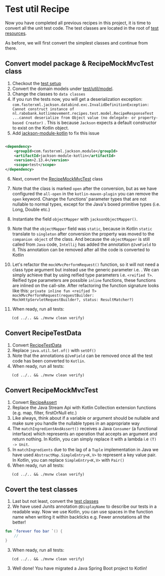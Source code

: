 # Test util Recipe

Now you have completed all previous recipes in this project, it is time to convert all the unit test code.
The test classes are located in the root of [test resources](../../src/test/java/nl/rabobank/kotlinmovement/recipes).

As before, we will first convert the simplest classes and continue from there.

## Convert model package & RecipeMockMvcTest class

1) Checkout the [test setup](TestSetup.MD)
2) Convert the domain models
   under [test/util/model](../../src/test/java/nl/rabobank/kotlinmovement/recipes/test/util/model).
3) Change the classes to `data classes`
4) If you run the tests now, you will get a deserialization
   exception: `com.fasterxml.jackson.databind.exc.InvalidDefinitionException: Cannot construct instance of nl.rabobank.kotlinmovement.recipes.test.model.RecipeResponseTest ...cannot deserialize from Object value (no delegate- or property-based Creator)`
   . This is because `Jackson` expects a default constructor to exist on the Kotlin object.
5) Add [jackson-module-kotlin](https://github.com/FasterXML/jackson-module-kotlin) to fix this issue

````xml

<dependency>
    <groupId>com.fasterxml.jackson.module</groupId>
    <artifactId>jackson-module-kotlin</artifactId>
    <version>2.13.4</version>
    <scope>test</scope>
</dependency>
````

6) Next, convert
   the [RecipeMockMvcTest](../../src/test/java/nl/rabobank/kotlinmovement/recipes/test/util/RecipeMockMvcTest.java)
   class
7) Note that the class is marked `open` after the conversion, but as we have configured the `all-open` in
   the `kotlin-maven-plugin` you can remove the `open` keyword. Change the functions' parameter types that are not
   nullable to normal types, except for the Java's boxed primitive
   types (i.e. Long, Double etc.)
8) Instantiate the field `objectMapper` with `jacksonObjectMapper()`.
9) Note that the `objectMapper` field was `static`, because in Kotlin `static` translate to `singleton` after conversion
   the
   property was moved to the `companion object` of the class. And because the `objectMapper` is still called from `Java`
   code, `Intellij` has added the annotation `@JvmField` to it. This annotation can be removed after all the
   code is converted to Kotlin
10) Let's refactor the `mockMvcPerformRequest()` function, so it will not need a class type argument but instead use the
    generic parameter i.e. <T>. We can
    simply achieve that by using reified type parameters i.e. `<reified T>`. Reified type parameters are possible
    `inline` functions, these functions are inlined on the call-site. After refactoring the function signature looks
    like
    this: `private inline fun <reified T> mockMvcPerformRequest(requestBuilder: MockHttpServletRequestBuilder?, status: ResultMatcher?)`

11) When ready, run all tests:

```shell
   (cd ../.. && ./mvnw clean verify)
   ```

## Convert RecipeTestData

1) Convert [RecipeTestData](../../src/test/java/nl/rabobank/kotlinmovement/recipes/test/util/RecipeTestData.java)
2) Replace `java.util.Set.of()` with `setOf()`
3) Note that the annotations `@JvmField` can be removed once all the test code has been converted to `Kotlin`.
4) When ready, run all tests:

```shell
   (cd ../.. && ./mvnw clean verify)
   ```

## Convert RecipeMockMvcTest

1) Convert [RecipeAssert](../../src/test/java/nl/rabobank/kotlinmovement/recipes/test/util/RecipeAssert.java)
2) Replace the Java Stream Api with Kotlin Collection extension functions (e.g. map, filter, firstOrNull etc.)
3) Like always, think about if a variable or argument should be nullable and make sure you handle the nullable types in
   an
   appropriate way
4) The `matchIngredientAndAssert()` receives a Java `Consumer` (a functional interface) which represents an operation
   that accepts an argument
   and return nothing. In Kotlin, you can simply replace it with a lambda i.e `(T) -> Unit`.
5) In `matchIngredients` due to the lag of a `Tuple` implementation in Java we have used `AbstractMap.SimpleEntry<K,V>`
   to represent a key value pair. In Kotlin, you can replace `SimpleEntry<K,V>` with `Pair()`
6) When ready, run all tests:

```shell
   (cd ../.. && ./mvnw clean verify)
   ```

## Covert the test classes

1) Last but not least, convert the
   [test classes](../../src/test/java/nl/rabobank/kotlinmovement/recipes/CreateUpdateRecipesControllerTest.java)
2) We have used Junits annotation `@DisplayName` to describe our tests in a readable way. Now we use Kotlin, you can use
   spaces in the function name when writing it within backticks e.g. Fewer annotations all the better!

```Kotlin
fun `forever foo bar `() {
    //
}
```

3) When ready, run all tests:

```shell
   (cd ../.. && ./mvnw clean verify)
   ```

3) Well done! You have migrated a Java Spring Boot project to Kotlin!
